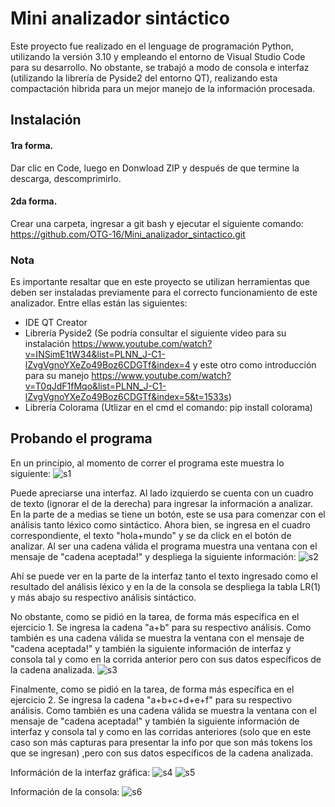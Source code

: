 # Mini analizador sintáctico

Este proyecto fue realizado en el lenguage de programación Python, utilizando la versión 3.10 y empleando el entorno de Visual Studio Code para su desarrollo. No obstante, se trabajó a modo de consola e interfaz (utilizando la librería de Pyside2 del entorno QT), realizando esta compactación hibrida para un mejor manejo de la información procesada.

## Instalación
#### 1ra forma. 
Dar clic en Code, luego en Donwload ZIP y después de que termine la descarga, descomprimirlo.
#### 2da forma. 
Crear una carpeta, ingresar a git bash y ejecutar el siguiente comando:
https://github.com/OTG-16/Mini_analizador_sintactico.git
### Nota
Es importante resaltar que en este proyecto se utilizan herramientas que deben ser instaladas previamente para el correcto funcionamiento de este analizador. Entre ellas están las siguientes:
- IDE QT Creator
- Librería Pyside2 (Se podría consultar el siguiente video para su instalación https://www.youtube.com/watch?v=INSimE1tW34&list=PLNN_J-C1-lZvgVgnoYXeZo49Boz6CDGTf&index=4 y este otro como introducción para su manejo https://www.youtube.com/watch?v=T0qJdF1fMqo&list=PLNN_J-C1-lZvgVgnoYXeZo49Boz6CDGTf&index=5&t=1533s)
- Librería Colorama (Utlizar en el cmd el comando: pip install colorama)
## Probando el programa
En un principio, al momento de correr el programa este muestra lo siguiente:
![s1](https://user-images.githubusercontent.com/70919055/188969450-78bd0a97-49ee-4e8a-8d33-5376481a6d55.png)

Puede apreciarse una interfaz. Al lado izquierdo se cuenta con un cuadro de texto (ignorar el de la derecha) para ingresar la información a analizar. En la parte de a medias se tiene un botón, este se usa para comenzar con el análisis tanto léxico como sintáctico.
Ahora bien, se ingresa en el cuadro correspondiente, el texto "hola+mundo" y se da click en el botón de analizar. Al ser una cadena válida el programa muestra una ventana con el mensaje de "cadena aceptada!" y despliega la siguiente información:
![s2](https://user-images.githubusercontent.com/70919055/188969285-368927d2-1332-41a4-82a1-5cc9ddca6431.png)

Ahí se puede ver en la parte de la interfaz tanto el texto ingresado como el resultado del análisis léxico y en la de la consola se despliega la tabla LR(1) y más abajo su respectivo análisis sintáctico.

No obstante, como se pidió en la tarea, de forma más específica en el ejercicio 1. Se ingresa la cadena "a+b" para su respectivo análisis. Como también es una cadena válida se muestra la ventana con el mensaje de "cadena aceptada!" y también la siguiente información de interfaz y consola tal y como en la corrida anterior pero con sus datos específicos de la cadena analizada.
![s3](https://user-images.githubusercontent.com/70919055/188969551-1d52a259-3694-45e6-833b-cec9d06760af.png)

Finalmente, como se pidió en la tarea, de forma más específica en el ejercicio 2. Se ingresa la cadena "a+b+c+d+e+f" para su respectivo análisis. Como también es una cadena válida se muestra la ventana con el mensaje de "cadena aceptada!" y también la siguiente información de interfaz y consola tal y como en las corridas anteriores (solo que en este caso son más capturas para presentar la info por que son más tokens los que se ingresan) ,pero con sus datos específicos de la cadena analizada.

Információn de la interfaz gráfica:
![s4](https://user-images.githubusercontent.com/70919055/188969621-3b903b95-a018-4114-877c-a91c20d32276.png)
![s5](https://user-images.githubusercontent.com/70919055/188969682-14026e72-d121-44c6-87c1-30da8febbe98.png)

Información de la consola:
![s6](https://user-images.githubusercontent.com/70919055/188969762-afc32274-36a1-4fb6-9e36-d96ce8c112d1.png)
